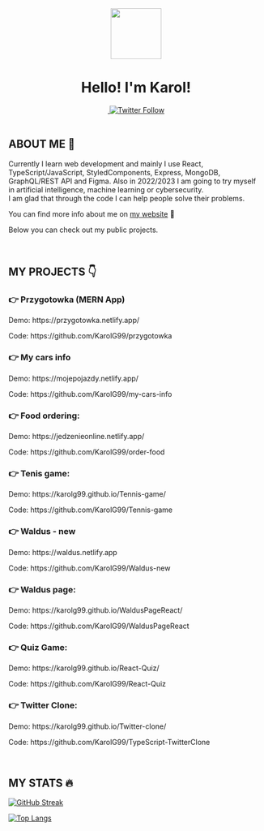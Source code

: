 <div class="header" align="center">
  <img src="https://user-images.githubusercontent.com/81558651/179361740-0dd0c29d-655e-4d8f-88d3-b3686f134201.png" alt="" width="100px" height="100px" >
  <h1>Hello! I'm Karol!</h1>
  
  <a href="https://www.linkedin.com/in/karolgucwa/">
    <img src="https://img.shields.io/badge/LinkedIn-blue" alt="" >
  </a>
  <a href="https://twitter.com/KarolGucwaDev">
    <img alt="Twitter Follow" src="https://img.shields.io/twitter/follow/KarolGucwaDev?style=social">
  </a>
</div>

<br>

<h2>ABOUT ME 👋</h2>
<p>
Currently I learn web development and mainly I use React, TypeScript/JavaScript, StyledComponents, Express, MongoDB, GraphQL/REST API and Figma. Also in 2022/2023 I am going to try myself in artificial intelligence, machine learning or cybersecurity.
<br>
I am glad that through the code I can help people solve their problems.
</p>

<p>
You can find more info about me on <a href="https://karolgucwa.pl/">my website</a> 🚀
</p>

<p>Below you can check out my public projects.</p>

<br>


<h2>MY PROJECTS 👇</h2>

<h3>👉 Przygotowka (MERN App)</h3> 
<p>Demo: https://przygotowka.netlify.app/</p>
<p>Code: https://github.com/KarolG99/przygotowka</p>

<h3>👉 My cars info </h3> 
<p>Demo: https://mojepojazdy.netlify.app/</p>
<p>Code: https://github.com/KarolG99/my-cars-info</p>

<h3>👉 Food ordering:</h3>
<p>Demo: https://jedzenieonline.netlify.app/</p>
<p>Code: https://github.com/KarolG99/order-food</p>

<h3>👉 Tenis game:</h3>
<p>Demo: https://karolg99.github.io/Tennis-game/</p>
<p>Code: https://github.com/KarolG99/Tennis-game</p>

<h3>👉 Waldus - new</h3>
<p>Demo: https://waldus.netlify.app</p>
<p>Code: https://github.com/KarolG99/Waldus-new</p>

<h3>👉 Waldus page:</h3>
<p>Demo: https://karolg99.github.io/WaldusPageReact/</p>
<p>Code: https://github.com/KarolG99/WaldusPageReact</p>

<h3>👉 Quiz Game:</h3>
<p>Demo: https://karolg99.github.io/React-Quiz/</p>
<p>Code: https://github.com/KarolG99/React-Quiz</p>

<h3>👉 Twitter Clone:</h3>
<p>Demo: https://karolg99.github.io/Twitter-clone/</p>
<p>Code: https://github.com/KarolG99/TypeScript-TwitterClone</p>

<br>

<h2>MY STATS 🔥</h2>
<!-- <img src="https://github-readme-stats.vercel.app/api?username=KarolG99&show_icons=true&count_private=true&theme=merko"> -->

[![GitHub Streak](http://github-readme-streak-stats.herokuapp.com?user=KarolG99&theme=highcontrast&count_private=true&date_format=j%20M%5B%20Y%5D)](https://git.io/streak-stats)

[![Top Langs](https://github-readme-stats.vercel.app/api/top-langs/?username=KarolG99&layout=compact&theme=vision-friendly-dark)](https://github.com/anuraghazra/github-readme-stats)


<!---
KarolG99/KarolG99 is a ✨ special ✨ repository because its `README.md` (this file) appears on your GitHub profile.
You can click the Preview link to take a look at your changes.
--->
